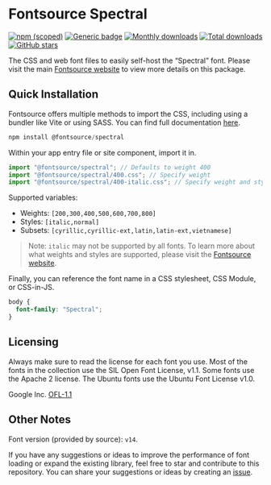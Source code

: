 # Fontsource Spectral

[![npm (scoped)](https://img.shields.io/npm/v/@fontsource/spectral?color=brightgreen)](https://www.npmjs.com/package/@fontsource/spectral) [![Generic badge](https://img.shields.io/badge/fontsource-passing-brightgreen)](https://github.com/fontsource/fontsource) [![Monthly downloads](https://badgen.net/npm/dm/@fontsource/spectral)](https://github.com/fontsource/fontsource) [![Total downloads](https://badgen.net/npm/dt/@fontsource/spectral)](https://github.com/fontsource/fontsource) [![GitHub stars](https://img.shields.io/github/stars/fontsource/fontsource.svg?style=social&label=Star)](https://github.com/fontsource/fontsource/stargazers)

The CSS and web font files to easily self-host the “Spectral” font. Please visit the main [Fontsource website](https://fontsource.org/fonts/spectral) to view more details on this package.

## Quick Installation

Fontsource offers multiple methods to import the CSS, including using a bundler like Vite or using SASS. You can find full documentation [here](https://fontsource.org/docs/getting-started/introduction).

```javascript
npm install @fontsource/spectral
```

Within your app entry file or site component, import it in.

```javascript
import "@fontsource/spectral"; // Defaults to weight 400
import "@fontsource/spectral/400.css"; // Specify weight
import "@fontsource/spectral/400-italic.css"; // Specify weight and style
```

Supported variables:
- Weights: `[200,300,400,500,600,700,800]`
- Styles: `[italic,normal]`
- Subsets: `[cyrillic,cyrillic-ext,latin,latin-ext,vietnamese]`

> Note: `italic` may not be supported by all fonts. To learn more about what weights and styles are supported, please visit the [Fontsource website](https://fontsource.org/fonts/spectral).

Finally, you can reference the font name in a CSS stylesheet, CSS Module, or CSS-in-JS.

```css
body {
  font-family: "Spectral";
}
```

## Licensing
Always make sure to read the license for each font you use. Most of the fonts in the collection use the SIL Open Font License, v1.1. Some fonts use the Apache 2 license. The Ubuntu fonts use the Ubuntu Font License v1.0.

Google Inc.
[OFL-1.1](http://scripts.sil.org/OFL)

## Other Notes
Font version (provided by source): `v14`.

If you have any suggestions or ideas to improve the performance of font loading or expand the existing library, feel free to star and contribute to this repository. You can share your suggestions or ideas by creating an [issue](https://github.com/fontsource/fontsource/issues).